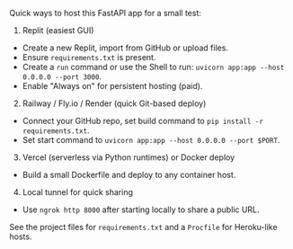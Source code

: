 Quick ways to host this FastAPI app for a small test:

1) Replit (easiest GUI)
- Create a new Replit, import from GitHub or upload files.
- Ensure `requirements.txt` is present.
- Create a `run` command or use the Shell to run: `uvicorn app:app --host 0.0.0.0 --port 3000`.
- Enable "Always on" for persistent hosting (paid).

2) Railway / Fly.io / Render (quick Git-based deploy)
- Connect your GitHub repo, set build command to `pip install -r requirements.txt`.
- Set start command to `uvicorn app:app --host 0.0.0.0 --port $PORT`.

3) Vercel (serverless via Python runtimes) or Docker deploy
- Build a small Dockerfile and deploy to any container host.

4) Local tunnel for quick sharing
- Use `ngrok http 8000` after starting locally to share a public URL.

See the project files for `requirements.txt` and a `Procfile` for Heroku-like hosts.
